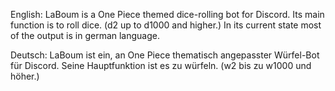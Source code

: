 English:
LaBoum is a One Piece themed dice-rolling bot for Discord.
Its main function is to roll dice. (d2 up to d1000 and higher.)
In its current state most of the output is in german language.

Deutsch:
LaBoum ist ein, an One Piece thematisch angepasster Würfel-Bot für Discord.
Seine Hauptfunktion ist es zu würfeln. (w2 bis zu w1000 und höher.)
